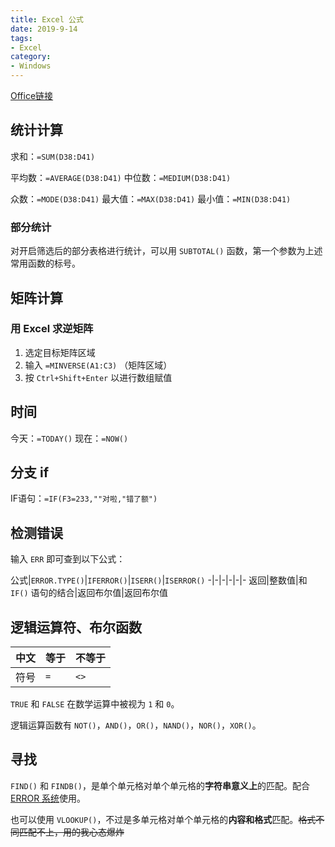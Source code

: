 ```yaml
---
title: Excel 公式
date: 2019-9-14
tags:
- Excel
category:
- Windows
---
```


[Office链接](https://support.office.com/zh-cn/article/excel-中的公式概述-ecfdc708-9162-49e8-b993-c311f47ca173?ui=zh-CN&rs=zh-CN&ad=CN)

## 统计计算

求和：`=SUM(D38:D41)`

平均数：`=AVERAGE(D38:D41)`
中位数：`=MEDIUM(D38:D41)`

众数：`=MODE(D38:D41)`
最大值：`=MAX(D38:D41)`
最小值：`=MIN(D38:D41)`

### 部分统计

对开启筛选后的部分表格进行统计，可以用 `SUBTOTAL()` 函数，第一个参数为上述常用函数的标号。

## 矩阵计算

### 用 Excel 求逆矩阵

1. 选定目标矩阵区域
2. 输入 `=MINVERSE(A1:C3)` （矩阵区域）
3. 按 `Ctrl+Shift+Enter` 以进行数组赋值

## 时间

今天：`=TODAY()`
现在：`=NOW()`

## 分支 if

IF语句：`=IF(F3=233,""对啦,"错了额")`

## 检测错误

输入 `ERR` 即可查到以下公式：

公式|`ERROR.TYPE()`|`IFERROR()`|`ISERR()`|`ISERROR()`
-|-|-|-|-|-
返回|整数值|和 `IF()` 语句的结合|返回布尔值|返回布尔值

## 逻辑运算符、布尔函数

中文|等于|不等于
-|-|-
符号|`=`|`<>`

`TRUE` 和 `FALSE` 在数学运算中被视为 `1` 和 `0`。

逻辑运算函数有 `NOT()`，`AND()`，`OR()`，`NAND()`，`NOR()`，`XOR()`。

## 寻找

`FIND()` 和 `FINDB()`，是单个单元格对单个单元格的**字符串意义上**的匹配。配合 [ERROR 系统](#检测错误)使用。

也可以使用 `VLOOKUP()`，不过是多单元格对单个单元格的**内容和格式**匹配。~~格式不同匹配不上，用的我心态爆炸~~

